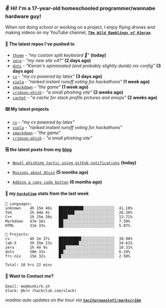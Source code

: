 ### ✌️ Hi! I'm a 17-year-old homeschooled programmer/wannabe hardware guy!

When not doing school or working on a project, I enjoy flying drones and making videos on my YouTube channel, [**_`The Wild Ramblings of Kieran`_**](https://youtube.com/@kieran.rambles).

#### 👷 The latest repos I've pushed to

- [`thyme`](https://github.com/taciturnaxolotl/thyme) - _"my custom split keyboard 🫶"_ **(today)**
- [`zera`](https://github.com/taciturnaxolotl/zera) - _"my new site v4?"_ **(2 days ago)**
- [`dots`](https://github.com/taciturnaxolotl/dots) - _"Kieran's opinionated (and probably slightly dumb) nix config"_ **(3 days ago)**
- [`cv`](https://github.com/taciturnaxolotl/cv) - _"my cv powered by latex"_ **(3 days ago)**
- [`viola`](https://github.com/taciturnaxolotl/viola) - _"ranked instant runoff voting for hackathons"_ **(1 week ago)**
- [`smackdown`](https://github.com/taciturnaxolotl/smackdown) - _"the game"_ **(1 week ago)**
- [`crimson-phish`](https://github.com/taciturnaxolotl/crimson-phish) - _"a small phishing site"_ **(2 weeks ago)**
- [`cachet`](https://github.com/taciturnaxolotl/cachet) - _"a cache for slack profile pictures and emojis"_ **(2 weeks ago)**

#### ⌨️ My latest projects

- [`cv`](https://github.com/taciturnaxolotl/cv) - _"my cv powered by latex"_
- [`viola`](https://github.com/taciturnaxolotl/viola) - _"ranked instant runoff voting for hackathons"_
- [`smackdown`](https://github.com/taciturnaxolotl/smackdown) - _"the game"_
- [`crimson-phish`](https://github.com/taciturnaxolotl/crimson-phish) - _"a small phishing site"_

#### 🗒️ the latest posts from my [blog](https://dunkirk.sh)

- [`Novel phishing tactic using github notifications`](https://dunkirk.sh/blog/github-phishing/) **(today)**

- [`Musings about Atuin`](https://dunkirk.sh/blog/atuin/) **(5 months ago)**

- [`Adding a copy code button`](https://dunkirk.sh/blog/adding-a-copy-button/) **(6 months ago)**



#### 📡 my [_`hackatime`_](https://waka.hackclub.com) stats from the last week

```text
💾 Languages:
unknown    4h 15m 46s   ███████████░░░░░░░░░░░░░░  41.10%
TeX        2h 44m 4s    ███████░░░░░░░░░░░░░░░░░░  26.36%
C++        1h 25m 20s   ████░░░░░░░░░░░░░░░░░░░░░  13.71%
Markdown   47m 16s      ██░░░░░░░░░░░░░░░░░░░░░░░  7.59%
HTML       31m 33s      ██░░░░░░░░░░░░░░░░░░░░░░░  5.07%

💼 Projects:
cv         4h 2m 37s    ██████████░░░░░░░░░░░░░░░  38.98%
lab-5      3h 35m 23s   █████████░░░░░░░░░░░░░░░░  34.61%
zera       1h 4m 9s     ███░░░░░░░░░░░░░░░░░░░░░░  10.31%
dots       38m 33s      ██░░░░░░░░░░░░░░░░░░░░░░░  6.19%
frc-nix    15m 32s      █░░░░░░░░░░░░░░░░░░░░░░░░  2.50%

Total: 10 hrs 22 mins
```

#### 📮 Want to Contact me?

```text
Email: me@dunkirk.sh
Slack: @krn (hackclub.com/slack)
```

_readme auto updates on the hour via [**`taciturnaxolotl/markscribe`**](https://github.com/taciturnaxolotl/markscribe)_
